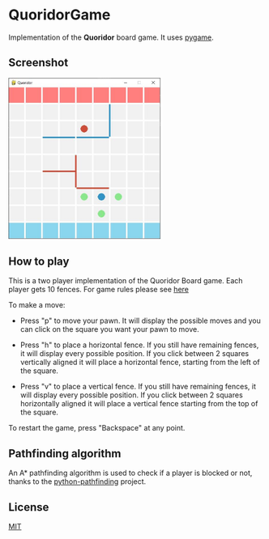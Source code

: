 # QuoridorGame
Implementation of the **Quoridor** board game. It uses [pygame](https://www.pygame.org/news).

## Screenshot

<img src = "QuoridorScreenshot.JPG" alt = "screenshot" width = "300"/>

## How to play

This is a two player implementation of the Quoridor Board game. Each player gets 10 fences. For game rules please see [here](https://www.ultraboardgames.com/quoridor/game-rules.php)

 To make a move:
 * Press "p" to move your pawn. It will display the possible moves and you can click on the square you want your pawn to move. 

 * Press "h" to place a horizontal fence. If you still have remaining fences, it will display every possible position. If you click between 2 squares vertically aligned it will place a horizontal fence, starting from the left of the square. 

 * Press "v" to place a vertical fence. If you still have remaining fences, it will display every possible position. If you click between 2 squares horizontally aligned it will place a vertical fence starting from the top of the square. 

 To restart the game, press "Backspace" at any point. 

## Pathfinding algorithm

An A* pathfinding algorithm is used to check if a player is blocked or not, thanks to the [python-pathfinding](https://github.com/brean/python-pathfinding) project. 

## License
[MIT](https://choosealicense.com/licenses/mit/)